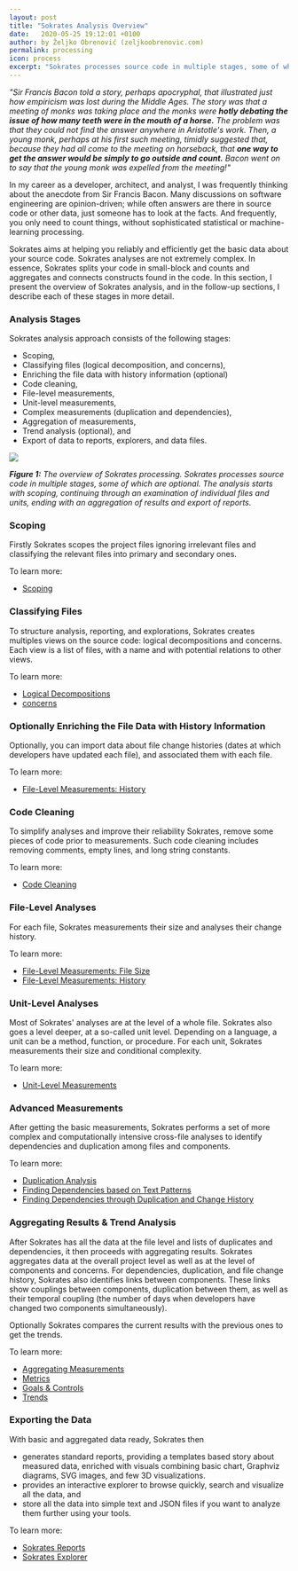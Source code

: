 ```yaml
---
layout: post
title: "Sokrates Analysis Overview"
date:   2020-05-25 19:12:01 +0100
author: by Željko Obrenović (zeljkoobrenovic.com)
permalink: processing
icon: process
excerpt: "Sokrates processes source code in multiple stages, some of which are optional. The analysis starts with scoping, continuing through an examination of individual files and units, ending with an aggregation of results and export of reports."
---
```


*"Sir Francis Bacon told a story, perhaps apocryphal, that illustrated just how empiricism was lost during the Middle Ages. The story was that a meeting of monks was taking place and the monks were **hotly debating the issue of how many teeth were in the mouth of a horse.** The problem was that they could not find the answer anywhere in Aristotle's work. Then, a young monk, perhaps at his first such meeting, timidly suggested that, because they had all come to the meeting on horseback, that **one way to get the answer would be simply to go outside and count.** Bacon went on to say that the young monk was expelled from the meeting!"*


In my career as a developer, architect, and analyst, I was frequently thinking about the anecdote from Sir Francis Bacon. Many discussions on software engineering are opinion-driven; while often answers are there in source code or other data, just someone has to look at the facts. And frequently, you only need to count things, without sophisticated statistical or machine-learning processing.

Sokrates aims at helping you reliably and efficiently get the basic data about your source code. Sokrates analyses are not extremely complex. In essence, Sokrates splits your code in small-block and counts and aggregates and connects constructs found in the code. In this section, I present the overview of Sokrates analysis, and in the follow-up sections, I describe each of these stages in more detail.


### Analysis Stages

Sokrates analysis approach consists of the following stages:

* Scoping,
* Classifying files (logical decomposition, and concerns),
* Enriching the file data with history information (optional)
* Code cleaning,
* File-level measurements,
* Unit-level measurements,
* Complex measurements (duplication and dependencies),
* Aggregation of measurements,
* Trend analysis (optional), and
* Export of data to reports, explorers, and data files.

![](assets/images/sokrates/analytics-processing-details.png)

***Figure 1:** The overview of Sokrates processing. Sokrates processes source code in multiple stages, some of which are optional. The analysis starts with scoping, continuing through an examination of individual files and units, ending with an aggregation of results and export of reports.*


### Scoping

Firstly Sokrates scopes the project files ignoring irrelevant files and classifying the relevant files into primary and secondary ones.

To learn more:
* [Scoping](scoping)


### Classifying Files

To structure analysis, reporting, and explorations, Sokrates creates multiples views on the source code: logical decompositions and concerns. Each view is a list of files, with a name and with potential relations to other views.

To learn more:
* [Logical Decompositions](logical-decomposition)
* [concerns](concerns)


### Optionally Enriching the File Data with History Information

Optionally, you can import data about file change histories (dates at which developers have updated each file), and associated them with each file.

To learn more:
* [File-Level Measurements: History](history)


### Code Cleaning

To simplify analyses and improve their reliability Sokrates, remove some pieces of code prior to measurements. Such code cleaning includes removing comments, empty lines, and long string constants.

To learn more:
* [Code Cleaning](cleaning)


### File-Level Analyses

For each file, Sokrates measurements their size and analyses their change history.

To learn more:
* [File-Level Measurements: File Size](file-size)
* [File-Level Measurements: History](history)


### Unit-Level Analyses

Most of Sokrates' analyses are at the level of a whole file. Sokrates also goes a level deeper, at a so-called unit level. Depending on a language, a unit can be a method, function, or procedure. For each unit, Sokrates measurements their size and conditional complexity.

To learn more:
* [Unit-Level Measurements](units)


### Advanced Measurements

After getting the basic measurements, Sokrates performs a set of more complex and computationally intensive cross-file analyses to identify dependencies and duplication among files and components.

To learn more:
* [Duplication Analysis](duplication)
* [Finding Dependencies based on Text Patterns](dependencies)
* [Finding Dependencies through Duplication and Change History](dependencies-alt)

### Aggregating Results & Trend Analysis

After Sokrates has all the data at the file level and lists of duplicates and dependencies, it then proceeds with aggregating results. Sokrates aggregates data at the overall project level as well as at the level of components and concerns. For dependencies, duplication, and file change history, Sokrates also identifies links between components. These links show couplings between components, duplication between them, as well as their temporal coupling (the number of days when developers have changed two components simultaneously).

Optionally Sokrates compares the current results with the previous ones to get the trends.

To learn more:
* [Aggregating Measurements](aggregation)
* [Metrics](metrics)
* [Goals & Controls](controls)
* [Trends](trends)


### Exporting the Data

With basic and aggregated data ready, Sokrates then
* generates standard reports, providing a templates based story about measured data, enriched with visuals combining basic chart, Graphviz diagrams,  SVG images, and few 3D visualizations.
* provides an interactive explorer to browse quickly, search and visualize all the data, and
* store all the data into simple text and JSON files if you want to analyze them further using your tools.


To learn more:
* [Sokrates Reports](reports)
* [Sokrates Explorer](explorer)
